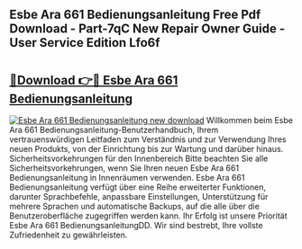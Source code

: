 ## Esbe Ara 661 Bedienungsanleitung Free Pdf Download - Part-7qC New Repair Owner Guide - User Service Edition Lfo6f

# <h2><a href="http://df0hmf.blite.top/?on=Esbe+Ara+661+Bedienungsanleitung">🔗Download 👉🔴 Esbe Ara 661 Bedienungsanleitung</a></h2>

[![Esbe Ara 661 Bedienungsanleitung new download](https://i.imgur.com/lujVjoI.png)](http://df0hmf.blite.top/?on=Esbe+Ara+661+Bedienungsanleitung)
Willkommen beim Esbe Ara 661 Bedienungsanleitung-Benutzerhandbuch, Ihrem vertrauenswürdigen Leitfaden zum Verständnis und zur Verwendung Ihres neuen Produkts, von der Einrichtung bis zur Wartung und darüber hinaus. Sicherheitsvorkehrungen für den Innenbereich Bitte beachten Sie alle Sicherheitsvorkehrungen, wenn Sie Ihren neuen Esbe Ara 661 Bedienungsanleitung in Innenräumen verwenden. Esbe Ara 661 Bedienungsanleitung verfügt über eine Reihe erweiterter Funktionen, darunter Sprachbefehle, anpassbare Einstellungen, Unterstützung für mehrere Sprachen und automatische Backups, auf die alle über die Benutzeroberfläche zugegriffen werden kann. Ihr Erfolg ist unsere Priorität Esbe Ara 661 BedienungsanleitungDD. Wir sind bestrebt, Ihre vollste Zufriedenheit zu gewährleisten.
